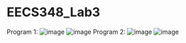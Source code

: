 # EECS348_Lab3
Program 1:
![image](https://user-images.githubusercontent.com/119540048/220003254-8d709831-676a-46d8-86ec-13970b4897e7.png)
![image](https://user-images.githubusercontent.com/119540048/220003310-fc09cbce-466d-4d2d-82a0-5f7040d1aa5b.png)
Program 2:
![image](https://user-images.githubusercontent.com/119540048/220003337-627d91e9-b93e-4b42-bb18-2d7d62f63531.png)
![image](https://user-images.githubusercontent.com/119540048/220003352-89765a13-db87-40f7-88a9-0b044364b68d.png)

